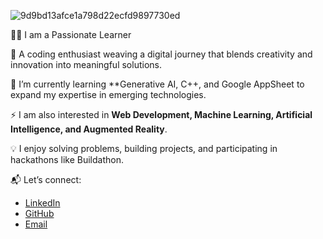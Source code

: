 ![9d9bd13afce1a798d22ecfd9897730ed](https://github.com/user-attachments/assets/94c88b23-473b-480d-bc85-9d0840f7a06c)

👨‍💻 I am a Passionate Learner  

🚀 A coding enthusiast weaving a digital journey that blends creativity and innovation into meaningful solutions.  

🌱 I’m currently learning **Generative AI, C++, and Google AppSheet to expand my expertise in emerging technologies.  

⚡ I am also interested in **Web Development, Machine Learning, Artificial Intelligence, and Augmented Reality**.  

💡 I enjoy solving problems, building projects, and participating in hackathons like Buildathon.  


📬 Let’s connect:  
- [LinkedIn](www.linkedin.com/in/raj-koli-626008318)  
- [GitHub](https://github.com/Rajkoli145)  
- [Email](2024.rajk@isu.ac.in)


